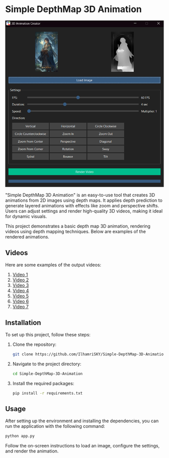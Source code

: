 # Simple DepthMap 3D Animation

![screen](screen.png)

"Simple DepthMap 3D Animation" is an easy-to-use tool that creates 3D animations from 2D images using depth maps. It applies depth prediction to generate layered animations with effects like zoom and perspective shifts. Users can adjust settings and render high-quality 3D videos, making it ideal for dynamic visuals.

This project demonstrates a basic depth map 3D animation, rendering videos using depth mapping techniques. Below are examples of the rendered animations.

## Videos

Here are some examples of the output videos:

1. [Video 1](result/1.mp4)
2. [Video 2](result/2.mp4)
3. [Video 3](result/3.mp4)
4. [Video 4](result/4.mp4)
5. [Video 5](result/5.mp4)
6. [Video 6](result/6.mp4)
7. [Video 7](result/7.mp4)

## Installation

To set up this project, follow these steps:

1. Clone the repository:
    ```sh
    git clone https://github.com/IlhamriSKY/Simple-DepthMap-3D-Animation.git
    ```

2. Navigate to the project directory:
    ```sh
    cd Simple-DepthMap-3D-Animation
    ```

3. Install the required packages:
    ```sh
    pip install -r requirements.txt
    ```

## Usage

After setting up the environment and installing the dependencies, you can run the application with the following command:

```sh
python app.py
```

Follow the on-screen instructions to load an image, configure the settings, and render the animation.